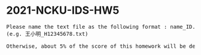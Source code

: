 # 2021-NCKU-IDS-HW5
<pre>
Please name the text file as the following format : name_ID.txt
(e.g. 王小明_H12345678.txt)

Otherwise, about 5% of the score of this homework will be deducted.
</pre>
